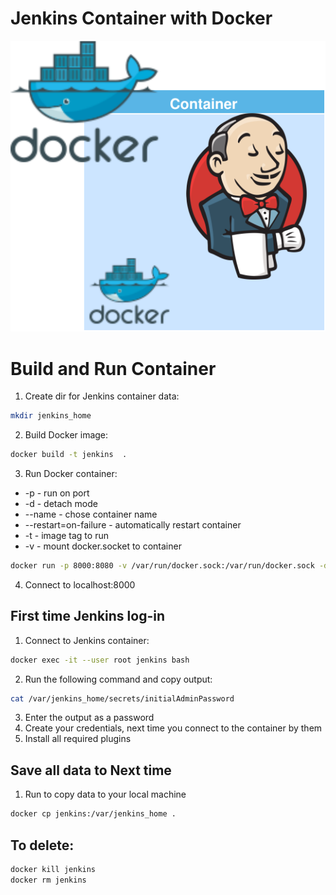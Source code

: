 <h1>Jenkins Container with Docker</h1>
<p align="center">
<img src="https://github.com/Joska99/joska/blob/main/docker/jenkins/diagram.drawio.svg">
</p>

<h1>Build and Run Container</h1>

1. Create dir for Jenkins container data:
```bash
mkdir jenkins_home
```

2. Build Docker image:
```Bash
docker build -t jenkins  .
```

3. Run Docker container:
- -p - run on port
- -d - detach mode
- --name - chose container name
- --restart=on-failure - automatically restart container
- -t - image tag to run
- -v - mount docker.socket to container
```Bash
docker run -p 8000:8080 -v /var/run/docker.sock:/var/run/docker.sock -d --name jenkins --restart=on-failure -t jenkins
```

4. Connect to localhost:8000 

<h2>First time Jenkins log-in</h2>

1. Connect to Jenkins container:
```bash
docker exec -it --user root jenkins bash
```

2. Run the following command and copy output:
```Bash
cat /var/jenkins_home/secrets/initialAdminPassword
```
3. Enter the output as a password
4. Create your credentials, next time you connect to the container by them
5. Install all required plugins
 
<h2>Save all data to Next time</h2>

1. Run to copy data to your local machine 
```bash
docker cp jenkins:/var/jenkins_home .
```

<h2>To delete:</h2>

```Bash
docker kill jenkins
docker rm jenkins
```